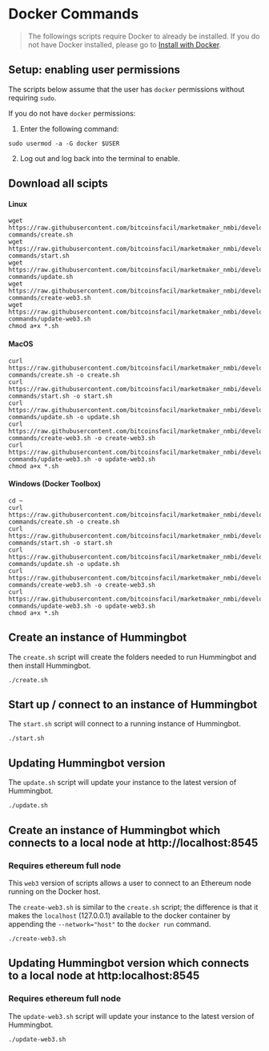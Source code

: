 # Docker Commands

> The followings scripts require Docker to already be installed.  If you do not have Docker installed, please go to [Install with Docker](./install-with-docker).

## Setup: enabling user permissions

The scripts below assume that the user has `docker` permissions without requiring `sudo`.

If you do not have `docker` permissions:

1. Enter the following command:

  ```
  sudo usermod -a -G docker $USER
  ```

2. Log out and log back into the terminal to enable.

## Download all scipts

#### Linux
```
wget https://raw.githubusercontent.com/bitcoinsfacil/marketmaker_nmbi/development/installation/docker-commands/create.sh
wget https://raw.githubusercontent.com/bitcoinsfacil/marketmaker_nmbi/development/installation/docker-commands/start.sh
wget https://raw.githubusercontent.com/bitcoinsfacil/marketmaker_nmbi/development/installation/docker-commands/update.sh
wget https://raw.githubusercontent.com/bitcoinsfacil/marketmaker_nmbi/development/installation/docker-commands/create-web3.sh
wget https://raw.githubusercontent.com/bitcoinsfacil/marketmaker_nmbi/development/installation/docker-commands/update-web3.sh
chmod a+x *.sh
```

#### MacOS
```
curl https://raw.githubusercontent.com/bitcoinsfacil/marketmaker_nmbi/development/installation/docker-commands/create.sh -o create.sh
curl https://raw.githubusercontent.com/bitcoinsfacil/marketmaker_nmbi/development/installation/docker-commands/start.sh -o start.sh
curl https://raw.githubusercontent.com/bitcoinsfacil/marketmaker_nmbi/development/installation/docker-commands/update.sh -o update.sh
curl https://raw.githubusercontent.com/bitcoinsfacil/marketmaker_nmbi/development/installation/docker-commands/create-web3.sh -o create-web3.sh
curl https://raw.githubusercontent.com/bitcoinsfacil/marketmaker_nmbi/development/installation/docker-commands/update-web3.sh -o update-web3.sh
chmod a+x *.sh
```

#### Windows (Docker Toolbox)
```
cd ~
curl https://raw.githubusercontent.com/bitcoinsfacil/marketmaker_nmbi/development/installation/docker-commands/create.sh -o create.sh
curl https://raw.githubusercontent.com/bitcoinsfacil/marketmaker_nmbi/development/installation/docker-commands/start.sh -o start.sh
curl https://raw.githubusercontent.com/bitcoinsfacil/marketmaker_nmbi/development/installation/docker-commands/update.sh -o update.sh
curl https://raw.githubusercontent.com/bitcoinsfacil/marketmaker_nmbi/development/installation/docker-commands/create-web3.sh -o create-web3.sh
curl https://raw.githubusercontent.com/bitcoinsfacil/marketmaker_nmbi/development/installation/docker-commands/update-web3.sh -o update-web3.sh
chmod a+x *.sh
```

## Create an instance of Hummingbot

The `create.sh` script will create the folders needed to run Hummingbot and then install Hummingbot.

```
./create.sh
```

## Start up / connect to an instance of Hummingbot

The `start.sh` script will connect to a running instance of Hummingbot.

```
./start.sh
```

## Updating Hummingbot version

The `update.sh` script will update your instance to the latest version of Hummingbot.

```
./update.sh
```

## Create an instance of Hummingbot which connects to a local node at http://localhost:8545
### Requires ethereum full node

This `web3` version of scripts allows a user to connect to an Ethereum node running on the Docker host.

The `create-web3.sh` is similar to the `create.sh` script; the difference is that it makes the `localhost` (127.0.0.1) available to the docker container by appending the `--network="host"` to the `docker run` command.

```
./create-web3.sh
```

## Updating Hummingbot version which connects to a local node at http:localhost:8545
### Requires ethereum full node

The `update-web3.sh` script will update your instance to the latest version of Hummingbot.

```
./update-web3.sh
```
